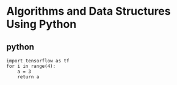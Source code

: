 ﻿# Algorithms and Data Structures Using Python


## python


```
import tensorflow as tf
for i in range(4):
    a = 3
    return a

```
